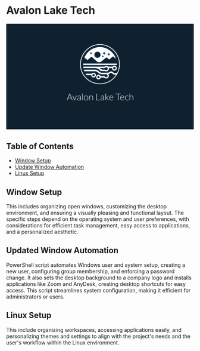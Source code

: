 # Avalon Lake Tech


![Avalon Lake Desktop](https://github.com/avalon-lake-tech/mrbeast-scripts/blob/main/avalonlake-desktop.png?raw=true)

## Table of Contents

- [Window Setup](#window-setup)
- [Update Window Automation](#update-window-automation)
- [Linux Setup](#linux-setup)

## Window Setup

This includes organizing open windows, customizing the desktop environment, and ensuring a visually pleasing and functional layout. The specific steps depend on the operating system and user preferences, with considerations for efficient task management, easy access to applications, and a personalized aesthetic.

## Updated Window Automation

PowerShell script automates Windows user and system setup, creating a new user, configuring group membership, and enforcing a password change. It also sets the desktop background to a company logo and installs applications like Zoom and AnyDesk, creating desktop shortcuts for easy access. This script streamlines system configuration, making it efficient for administrators or users.

## Linux Setup

This include organizing workspaces, accessing applications easily, and personalizing themes and settings to align with the project's needs and the user's workflow within the Linux environment.








